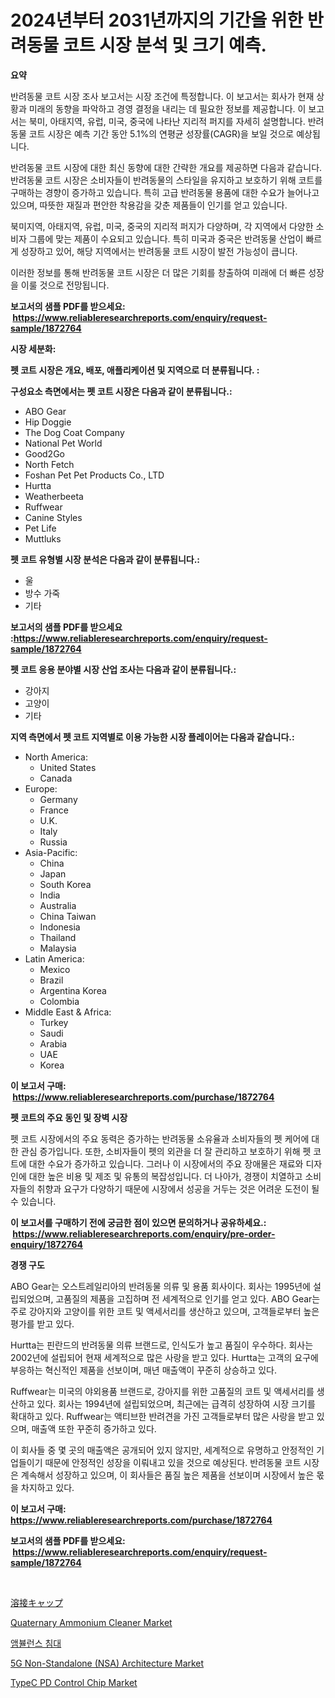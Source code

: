 <p><h1>2024년부터 2031년까지의 기간을 위한 반려동물 코트 시장 분석 및 크기 예측.</h1></p><p><strong>요약</strong></p>
<p><p>반려동물 코트 시장 조사 보고서는 시장 조건에 특정합니다. 이 보고서는 회사가 현재 상황과 미래의 동향을 파악하고 경영 결정을 내리는 데 필요한 정보를 제공합니다. 이 보고서는 북미, 아태지역, 유럽, 미국, 중국에 나타난 지리적 퍼지를 자세히 설명합니다. 반려동물 코트 시장은 예측 기간 동안 5.1%의 연평균 성장률(CAGR)을 보일 것으로 예상됩니다. </p><p>반려동물 코트 시장에 대한 최신 동향에 대한 간략한 개요를 제공하면 다음과 같습니다. 반려동물 코트 시장은 소비자들이 반려동물의 스타일을 유지하고 보호하기 위해 코트를 구매하는 경향이 증가하고 있습니다. 특히 고급 반려동물 용품에 대한 수요가 늘어나고 있으며, 따뜻한 재질과 편안한 착용감을 갖춘 제품들이 인기를 얻고 있습니다. </p><p>북미지역, 아태지역, 유럽, 미국, 중국의 지리적 퍼지가 다양하며, 각 지역에서 다양한 소비자 그룹에 맞는 제품이 수요되고 있습니다. 특히 미국과 중국은 반려동물 산업이 빠르게 성장하고 있어, 해당 지역에서는 반려동물 코트 시장이 발전 가능성이 큽니다.</p><p>이러한 정보를 통해 반려동물 코트 시장은 더 많은 기회를 창출하여 미래에 더 빠른 성장을 이룰 것으로 전망됩니다.</p></p>
<p><strong>보고서의 샘플 PDF를 받으세요: &nbsp;<a href="https://www.reliableresearchreports.com/enquiry/request-sample/1872764">https://www.reliableresearchreports.com/enquiry/request-sample/1872764</a></strong></p>
<p><strong>시장 세분화:</strong></p>
<p><strong> 펫 코트 시장은 개요, 배포, 애플리케이션 및 지역으로 더 분류됩니다. :</strong></p>
<p><strong>구성요소 측면에서는 펫 코트 시장은 다음과 같이 분류됩니다.:</strong></p>
<p><ul><li>ABO Gear</li><li>Hip Doggie</li><li>The Dog Coat Company</li><li>National Pet World</li><li>Good2Go</li><li>North Fetch</li><li>Foshan Pet Pet Products Co., LTD</li><li>Hurtta</li><li>Weatherbeeta</li><li>Ruffwear</li><li>Canine Styles</li><li>Pet Life</li><li>Muttluks</li></ul></p>
<p><strong> 펫 코트 유형별 시장 분석은 다음과 같이 분류됩니다.:</strong></p>
<p><ul><li>울</li><li>방수 가죽</li><li>기타</li></ul></p>
<p><strong>보고서의 샘플 PDF를 받으세요 :<a href="https://www.reliableresearchreports.com/enquiry/request-sample/1872764">https://www.reliableresearchreports.com/enquiry/request-sample/1872764</a></strong></p>
<p><strong> 펫 코트 응용 분야별 시장 산업 조사는 다음과 같이 분류됩니다.:</strong></p>
<p><ul><li>강아지</li><li>고양이</li><li>기타</li></ul></p>
<p><strong>지역 측면에서 펫 코트 지역별로 이용 가능한 시장 플레이어는 다음과 같습니다.:</strong></p>
<p><ul>
    <li>
        North America:
        <ul>
            <li>United States</li>
            <li>Canada</li>
        </ul>
    </li>
    <li>
        Europe:
        <ul>
            <li>Germany</li>
            <li>France</li>
            <li>U.K.</li>
            <li>Italy</li>
            <li>Russia</li>
        </ul>
    </li>
    <li>
        Asia-Pacific:
        <ul>
            <li>China</li>
            <li>Japan</li>
            <li>South Korea</li>
            <li>India</li>
            <li>Australia</li>
            <li>China Taiwan</li>
            <li>Indonesia</li>
            <li>Thailand</li>
            <li>Malaysia</li>
        </ul>
    </li>
    <li>
        Latin America:
        <ul>
            <li>Mexico</li>
            <li>Brazil</li>
            <li>Argentina Korea</li>
            <li>Colombia</li>
        </ul>
    </li>
    <li>
        Middle East & Africa:
        <ul>
            <li>Turkey</li>
            <li>Saudi</li>
            <li>Arabia</li>
            <li>UAE</li>
            <li>Korea</li>
        </ul>
    </li>
    </ul></p>
<p><strong>이 보고서 구매: &nbsp;<a href="https://www.reliableresearchreports.com/purchase/1872764">https://www.reliableresearchreports.com/purchase/1872764</a></strong></p>
<p><strong>펫 코트의 주요 동인 및 장벽 시장</strong></p>
<p><p>펫 코트 시장에서의 주요 동력은 증가하는 반려동물 소유율과 소비자들의 펫 케어에 대한 관심 증가입니다. 또한, 소비자들이 펫의 외관을 더 잘 관리하고 보호하기 위해 펫 코트에 대한 수요가 증가하고 있습니다. 그러나 이 시장에서의 주요 장애물은 재료와 디자인에 대한 높은 비용 및 제조 및 유통의 복잡성입니다. 더 나아가, 경쟁이 치열하고 소비자들의 취향과 요구가 다양하기 때문에 시장에서 성공을 거두는 것은 어려운 도전이 될 수 있습니다.</p></p>
<p><strong>이 보고서를 구매하기 전에 궁금한 점이 있으면 문의하거나 공유하세요.: &nbsp;<a href="https://www.reliableresearchreports.com/enquiry/pre-order-enquiry/1872764">https://www.reliableresearchreports.com/enquiry/pre-order-enquiry/1872764</a></strong></p>
<p><strong>경쟁 구도</strong></p>
<p><p>ABO Gear는 오스트레일리아의 반려동물 의류 및 용품 회사이다. 회사는 1995년에 설립되었으며, 고품질의 제품을 고집하며 전 세계적으로 인기를 얻고 있다. ABO Gear는 주로 강아지와 고양이를 위한 코트 및 액세서리를 생산하고 있으며, 고객들로부터 높은 평가를 받고 있다.</p><p>Hurtta는 핀란드의 반려동물 의류 브랜드로, 인식도가 높고 품질이 우수하다. 회사는 2002년에 설립되어 현재 세계적으로 많은 사랑을 받고 있다. Hurtta는 고객의 요구에 부응하는 혁신적인 제품을 선보이며, 매년 매출액이 꾸준히 상승하고 있다.</p><p>Ruffwear는 미국의 야외용품 브랜드로, 강아지를 위한 고품질의 코트 및 액세서리를 생산하고 있다. 회사는 1994년에 설립되었으며, 최근에는 급격히 성장하여 시장 크기를 확대하고 있다. Ruffwear는 액티브한 반려견을 가진 고객들로부터 많은 사랑을 받고 있으며, 매출액 또한 꾸준히 증가하고 있다.</p><p>이 회사들 중 몇 곳의 매출액은 공개되어 있지 않지만, 세계적으로 유명하고 안정적인 기업들이기 때문에 안정적인 성장을 이뤄내고 있을 것으로 예상된다. 반려동물 코트 시장은 계속해서 성장하고 있으며, 이 회사들은 품질 높은 제품을 선보이며 시장에서 높은 몫을 차지하고 있다.</p></p>
<p><strong>이 보고서 구매: &nbsp; <a href="https://www.reliableresearchreports.com/purchase/1872764">https://www.reliableresearchreports.com/purchase/1872764</a></strong></p>
<p><strong>보고서의 샘플 PDF를 받으세요: &nbsp;<a href="https://www.reliableresearchreports.com/enquiry/request-sample/1872764">https://www.reliableresearchreports.com/enquiry/request-sample/1872764</a></strong><strong></strong></p>
<p>&nbsp;</p>
<p><p><a href="https://medium.com/@verniebarton2023/%E6%BA%B6%E6%8E%A5%E3%82%AD%E3%83%A3%E3%83%83%E3%83%97%E5%B8%82%E5%A0%B4-%E5%B8%82%E5%A0%B4cagr-%E5%B8%82%E5%A0%B4%E3%83%88%E3%83%AC%E3%83%B3%E3%83%89-%E3%81%8A%E3%82%88%E3%81%B3%E6%88%90%E9%95%B7%E6%88%A6%E7%95%A5%E3%81%AB%E9%96%A2%E3%81%99%E3%82%8B%E6%B4%9E%E5%AF%9F-3c3474e487aa">溶接キャップ</a></p><p><a href="https://github.com/NorbertYates/Market-Research-Report-List-4/blob/main/quaternary-ammonium-cleaner-market.md">Quaternary Ammonium Cleaner Market</a></p><p><a href="https://medium.com/@trevorkruvalis5678/%EC%95%B0%EB%B7%B8%EB%9F%B0%EC%8A%A4-%EC%9A%94%EC%B6%94-%EC%8B%9C%EC%9E%A5-%EC%A1%B0%EC%82%AC-%EB%B3%B4%EA%B3%A0%EC%84%9C-%EA%B7%B8-%EC%97%AD%EC%82%AC-%EB%B0%8F-2024%EB%85%84%EB%B6%80%ED%84%B0-2031%EB%85%84%EA%B9%8C%EC%A7%80%EC%9D%98-%EC%98%88%EC%B8%A1-e67324308661">앰뷸런스 침대</a></p><p><a href="https://view.publitas.com/reportprime-1/5g-non-standalone-nsa-architecture-market-size-share-trends-analysis-report-by-application-regional-outlook-competitive-strategies-and-segment-forecasts-2024-2031/">5G Non-Standalone (NSA) Architecture Market</a></p><p><a href="https://issuu.com/reportprime-2/docs/typec-pd-control-chip-market-size-2030.pptx">TypeC PD Control Chip Market</a></p></p>
